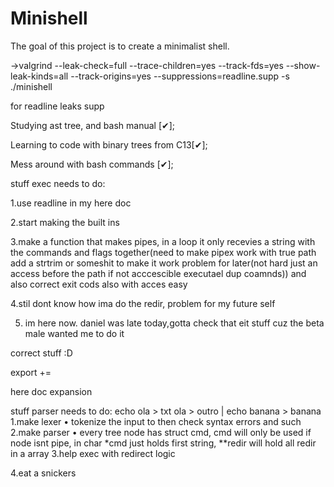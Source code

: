 # Minishell
The goal of this project is to create a minimalist shell.

->valgrind --leak-check=full --trace-children=yes --track-fds=yes --show-leak-kinds=all --track-origins=yes --suppressions=readline.supp -s ./minishell

for readline leaks supp


Studying ast tree, and bash manual [✔];

Learning to code with binary trees from C13[✔];

Mess around with bash commands [✔];


stuff exec needs to do:

1.use readline in my here doc
   
2.start making the built ins

3.make a function that makes pipes, in a loop it only recevies a string with the commands and flags together(need to make pipex work with true path add a strtrim or someshit to make it work problem for later(not hard just an access before the path if not acccescible executael dup coamnds)) and also correct exit cods also with acces easy

4.stil dont know how ima do the redir, problem for my future self

5. im here now. daniel was late today,gotta check that eit stuff cuz the  beta male wanted me to do it

correct stuff :D

export +=

here doc expansion


stuff parser needs to do:
echo ola > txt ola > outro | echo banana > banana
1.make lexer
   • tokenize the input to then check syntax errors and such
2.make parser
   • every tree node has struct cmd, cmd will only be used if node isnt pipe, in char *cmd just holds first string, **redir will hold all redir in a array
3.help exec with redirect logic

4.eat a snickers
